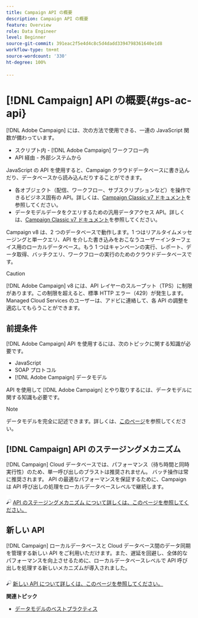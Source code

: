 ```yaml
---
title: Campaign API の概要
description: Campaign API の概要
feature: Overview
role: Data Engineer
level: Beginner
source-git-commit: 391eac2f5e4d4c8c5d4dadd3394798361640e1d8
workflow-type: tm+mt
source-wordcount: '330'
ht-degree: 100%

---
```


# [!DNL Campaign] API の概要{#gs-ac-api}

[!DNL Adobe Campaign] には、次の方法で使用できる、一連の JavaScript 関数が備わっています。

* スクリプト内 - [!DNL Adobe Campaign] ワークフロー内
* API 経由 - 外部システムから

JavaScript の API を使用すると、Campaign クラウドデータベースに書き込んだり、データベースから読み込んだりすることができます。

* 各オブジェクト（配信、ワークフロー、サブスクリプションなど）を操作できるビジネス固有の API。詳しくは、[Campaign Classic v7 ドキュメント](https://experienceleague.adobe.com/docs/campaign-classic/using/configuring-campaign-classic/api/business-oriented-apis.html?lang=ja)を参照してください。
* データモデルデータをクエリするための汎用データアクセス API。詳しくは、[Campaign Classic v7 ドキュメント](https://experienceleague.adobe.com/docs/campaign-classic/using/configuring-campaign-classic/api/data-oriented-apis.html?lang=ja)を参照してください。

Campaign v8 は、2 つのデータベースで動作します。1 つはリアルタイムメッセージングと単一クエリ、API を介した書き込みをおこなうユーザーインターフェイス用のローカルデータベース。もう 1 つはキャンペーンの実行、レポート、データ取得、バッチクエリ、ワークフローの実行のためのクラウドデータベースです。 

>[!CAUTION]
>
>[!DNL Adobe Campaign] v8 には、API レイヤーのスループット（TPS）に制限があります。この制限を超えると、標準 HTTP エラー（429）が発生します。 Managed Cloud Services のユーザーは、アドビに連絡して、各 API の調整を適応してもらうことができます。

## 前提条件

[!DNL Adobe Campaign] API を使用するには、次のトピックに関する知識が必要です。

* JavaScript
* SOAP プロトコル
* [!DNL Adobe Campaign] データモデル

API を使用して [!DNL Adobe Campaign] とやり取りするには、データモデルに関する知識も必要です。

>[!NOTE]
>データモデルを完全に記述できます。詳しくは、[このページ](datamodel.md)を参照してください。

## [!DNL Campaign] API のステージングメカニズム

[!DNL Campaign] Cloud データベースでは、パフォーマンス（待ち時間と同時実行性）のため、単一呼び出しのブラストは推奨されません。 バッチ操作は常に推奨されます。 API の最適なパフォーマンスを保証するために、Campaign は API 呼び出しの処理をローカルデータベースレベルで継続します。

![](../assets/do-not-localize/glass.png) [API のステージングメカニズム について詳しくは、このページを参照してください。](staging.md)

## 新しい API

[!DNL Campaign] ローカルデータベースと Cloud データベース間のデータ同期を管理する新しい API をご利用いただけます。また、遅延を回避し、全体的なパフォーマンスを向上させるために、ローカルデータベースレベルで API 呼び出しを処理する新しいメカニズムが導入されました。

![](../assets/do-not-localize/glass.png) [新しい API について詳しくは、このページを参照してください。](new-apis.md)

**関連トピック**

* [データモデルのベストプラクティス](datamodel-best-practices.md)
